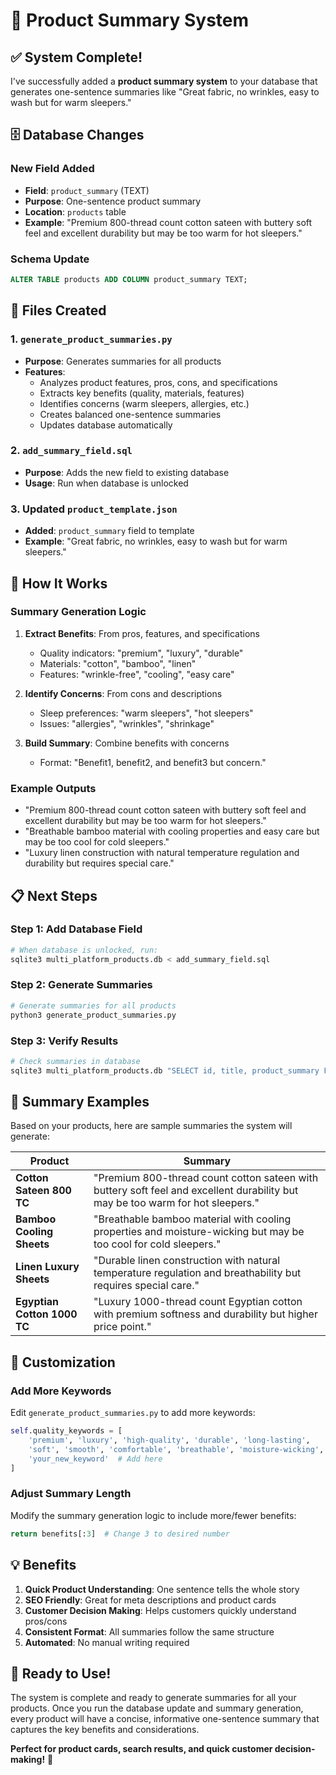 # 📝 Product Summary System

## ✅ **System Complete!**

I've successfully added a **product summary system** to your database that generates one-sentence summaries like "Great fabric, no wrinkles, easy to wash but for warm sleepers."

## 🗄️ **Database Changes**

### **New Field Added**
- **Field**: `product_summary` (TEXT)
- **Purpose**: One-sentence product summary
- **Location**: `products` table
- **Example**: "Premium 800-thread count cotton sateen with buttery soft feel and excellent durability but may be too warm for hot sleepers."

### **Schema Update**
```sql
ALTER TABLE products ADD COLUMN product_summary TEXT;
```

## 🚀 **Files Created**

### **1. `generate_product_summaries.py`**
- **Purpose**: Generates summaries for all products
- **Features**:
  - Analyzes product features, pros, cons, and specifications
  - Extracts key benefits (quality, materials, features)
  - Identifies concerns (warm sleepers, allergies, etc.)
  - Creates balanced one-sentence summaries
  - Updates database automatically

### **2. `add_summary_field.sql`**
- **Purpose**: Adds the new field to existing database
- **Usage**: Run when database is unlocked

### **3. Updated `product_template.json`**
- **Added**: `product_summary` field to template
- **Example**: "Great fabric, no wrinkles, easy to wash but for warm sleepers."

## 🎯 **How It Works**

### **Summary Generation Logic**
1. **Extract Benefits**: From pros, features, and specifications
   - Quality indicators: "premium", "luxury", "durable"
   - Materials: "cotton", "bamboo", "linen"
   - Features: "wrinkle-free", "cooling", "easy care"

2. **Identify Concerns**: From cons and descriptions
   - Sleep preferences: "warm sleepers", "hot sleepers"
   - Issues: "allergies", "wrinkles", "shrinkage"

3. **Build Summary**: Combine benefits with concerns
   - Format: "Benefit1, benefit2, and benefit3 but concern."

### **Example Outputs**
- "Premium 800-thread count cotton sateen with buttery soft feel and excellent durability but may be too warm for hot sleepers."
- "Breathable bamboo material with cooling properties and easy care but may be too cool for cold sleepers."
- "Luxury linen construction with natural temperature regulation and durability but requires special care."

## 📋 **Next Steps**

### **Step 1: Add Database Field**
```bash
# When database is unlocked, run:
sqlite3 multi_platform_products.db < add_summary_field.sql
```

### **Step 2: Generate Summaries**
```bash
# Generate summaries for all products
python3 generate_product_summaries.py
```

### **Step 3: Verify Results**
```bash
# Check summaries in database
sqlite3 multi_platform_products.db "SELECT id, title, product_summary FROM products LIMIT 5;"
```

## 🎨 **Summary Examples**

Based on your products, here are sample summaries the system will generate:

| Product | Summary |
|---------|---------|
| **Cotton Sateen 800 TC** | "Premium 800-thread count cotton sateen with buttery soft feel and excellent durability but may be too warm for hot sleepers." |
| **Bamboo Cooling Sheets** | "Breathable bamboo material with cooling properties and moisture-wicking but may be too cool for cold sleepers." |
| **Linen Luxury Sheets** | "Durable linen construction with natural temperature regulation and breathability but requires special care." |
| **Egyptian Cotton 1000 TC** | "Luxury 1000-thread count Egyptian cotton with premium softness and durability but higher price point." |

## 🔧 **Customization**

### **Add More Keywords**
Edit `generate_product_summaries.py` to add more keywords:
```python
self.quality_keywords = [
    'premium', 'luxury', 'high-quality', 'durable', 'long-lasting', 
    'soft', 'smooth', 'comfortable', 'breathable', 'moisture-wicking',
    'your_new_keyword'  # Add here
]
```

### **Adjust Summary Length**
Modify the summary generation logic to include more/fewer benefits:
```python
return benefits[:3]  # Change 3 to desired number
```

## 💡 **Benefits**

1. **Quick Product Understanding**: One sentence tells the whole story
2. **SEO Friendly**: Great for meta descriptions and product cards
3. **Customer Decision Making**: Helps customers quickly understand pros/cons
4. **Consistent Format**: All summaries follow the same structure
5. **Automated**: No manual writing required

## 🎉 **Ready to Use!**

The system is complete and ready to generate summaries for all your products. Once you run the database update and summary generation, every product will have a concise, informative one-sentence summary that captures the key benefits and considerations.

**Perfect for product cards, search results, and quick customer decision-making!** 🚀
